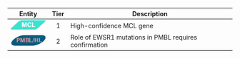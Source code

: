 |Entity|Tier|Description              |
|:----:|:----:|------------------------------|
|![MCL](images/icons/MCL_tier1.png) | 1 | High-confidence MCL gene|
|![PMBL](images/icons/PMBL_tier2.png) | 2 | Role of EWSR1 mutations in PMBL requires confirmation|
